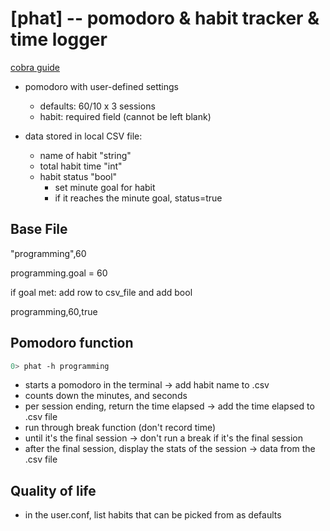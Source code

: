 
# [phat] -- pomodoro & habit tracker & time logger

[cobra guide](https://github.com/spf13/cobra/blob/main/site/content/user_guide.md)

* pomodoro with user-defined settings
    - defaults: 60/10 x 3 sessions
    - habit: required field (cannot be left blank)
    
* data stored in local CSV file:
    - name of habit             "string"
    - total habit time          "int"
    - habit status              "bool"
        - set minute goal for habit
        - if it reaches the minute goal, status=true

## Base File

"programming",60

programming.goal = 60

if goal met:
    add row to csv_file and add bool

programming,60,true

## Pomodoro function
```bash
0> phat -h programming
```

- starts a pomodoro in the terminal
    -> add habit name to .csv
- counts down the minutes, and seconds
- per session ending, return the time elapsed 
    -> add the time elapsed to .csv file
- run through break function (don't record time)
- until it's the final session
    -> don't run a break if it's the final session
- after the final session, display the stats of the session
    -> data from the .csv file

## Quality of life

- in the user.conf, list habits that can be picked from as defaults
